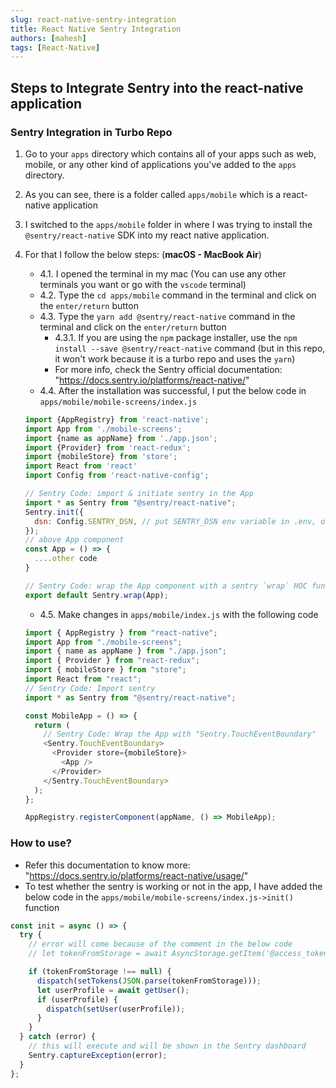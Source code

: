 ```yaml
---
slug: react-native-sentry-integration
title: React Native Sentry Integration
authors: [mahesh]
tags: [React-Native]
---
```


## Steps to Integrate Sentry into the react-native application

### Sentry Integration in Turbo Repo

1. Go to your `apps` directory which contains all of your apps such as web, mobile, or any other kind of applications you've added to the `apps` directory.
2. As you can see, there is a folder called `apps/mobile` which is a react-native application
3. I switched to the `apps/mobile` folder in where I was trying to install the `@sentry/react-native` SDK into my react native application.
4. For that I follow the below steps: (**macOS - MacBook Air**)

   - 4.1. I opened the terminal in my mac (You can use any other terminals you want or go with the `vscode` terminal)
   - 4.2. Type the `cd apps/mobile` command in the terminal and click on the `enter/return` button
   - 4.3. Type the `yarn add @sentry/react-native` command in the terminal and click on the `enter/return` button
     - 4.3.1. If you are using the `npm` package installer, use the `npm install --save @sentry/react-native` command (but in this repo, it won't work because it is a turbo repo and uses the `yarn`)
     - For more info, check the Sentry official documentation: "https://docs.sentry.io/platforms/react-native/"
   - 4.4. After the installation was successful, I put the below code in `apps/mobile/mobile-screens/index.js`

   ```js
   import {AppRegistry} from 'react-native';
   import App from './mobile-screens';
   import {name as appName} from './app.json';
   import {Provider} from 'react-redux';
   import {mobileStore} from 'store';
   import React from 'react'
   import Config from 'react-native-config';

   // Sentry Code: import & initiate sentry in the App
   import * as Sentry from "@sentry/react-native";
   Sentry.init({
     dsn: Config.SENTRY_DSN, // put SENTRY_DSN env variable in .env, otherwise it fails
   });
   // above App component
   const App = () => {
     ....other code
   }

   // Sentry Code: wrap the App component with a sentry `wrap` HOC function
   export default Sentry.wrap(App);
   ```

   - 4.5. Make changes in `apps/mobile/index.js` with the following code

   ```js
   import { AppRegistry } from "react-native";
   import App from "./mobile-screens";
   import { name as appName } from "./app.json";
   import { Provider } from "react-redux";
   import { mobileStore } from "store";
   import React from "react";
   // Sentry Code: Import sentry
   import * as Sentry from "@sentry/react-native";

   const MobileApp = () => {
     return (
       // Sentry Code: Wrap the App with "Sentry.TouchEventBoundary"
       <Sentry.TouchEventBoundary>
         <Provider store={mobileStore}>
           <App />
         </Provider>
       </Sentry.TouchEventBoundary>
     );
   };

   AppRegistry.registerComponent(appName, () => MobileApp);
   ```

### How to use?

- Refer this documentation to know more: "https://docs.sentry.io/platforms/react-native/usage/"
- To test whether the sentry is working or not in the app, I have added the below code in the `apps/mobile/mobile-screens/index.js->init()` function

```js
const init = async () => {
  try {
    // error will come because of the comment in the below code
    // let tokenFromStorage = await AsyncStorage.getItem('@access_token');

    if (tokenFromStorage !== null) {
      dispatch(setTokens(JSON.parse(tokenFromStorage)));
      let userProfile = await getUser();
      if (userProfile) {
        dispatch(setUser(userProfile));
      }
    }
  } catch (error) {
    // this will execute and will be shown in the Sentry dashboard
    Sentry.captureException(error);
  }
};
```